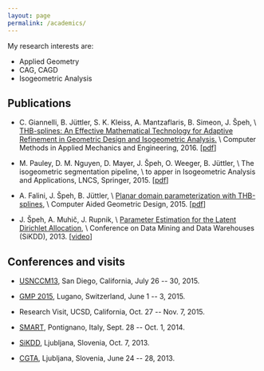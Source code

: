 ```yaml
---
layout: page
permalink: /academics/
---
```


My research interests are:

* Applied Geometry 
* CAG, CAGD
* Isogeometric Analysis

Publications
------------

* C. Giannelli, B. Jüttler, S. K. Kleiss, A. Mantzaflaris, B. Simeon, J. Špeh,  \\
  [THB-splines: An Effective Mathematical Technology for Adaptive Refinement in Geometric Design and Isogeometric Analysis.](http://www.sciencedirect.com/science/article/pii/S0045782515003540) \\
  Computer Methods in Applied Mechanics and Engineering, 2016. 
  [[pdf](https://gs.jku.at/pubs/NFNreport30.pdf)]

* M. Pauley, D. M.  Nguyen, D. Mayer, J. Špeh, O. Weeger, B. J&#252;ttler,  \\
  The isogeometric segmentation pipeline, \\
  to apper in Isogeometric Analysis and Applications, LNCS, Springer, 2015. 
  [[pdf](https://gs.jku.at/pubs/NFNreport31.pdf)]

* A. Falini, J. Špeh, B. J&#252;ttler,  \\
   [Planar domain parameterization with 
   THB-splines](http://www.sciencedirect.com/science/article/pii/S0167839615000370), \\
   Computer Aided Geometric Design, 2015. [[pdf](https://gs.jku.at/pubs/domainParameterization.pdf)]
   
* J. Špeh, A. Muhič, J. Rupnik, \\
   [Parameter Estimation for the Latent Dirichlet 
   Allocation](http://ailab.ijs.si/dunja/SiKDD2013/Papers/Speh-ldaAlgorithms.pdf), \\
   Conference on Data Mining and Data Warehouses (SiKDD), 2013. 
   [[video](http://videolectures.net/sikdd2013_speh_dirichlet_allocation/)]

Conferences and visits
----------------------

* [USNCCM13](http://13.usnccm.org/), San Diego, California, July 26 -- 30, 2015.

* [GMP 2015](http://gmp2015.inf.usi.ch/), 
  Lugano, Switzerland, June 1 -- 3, 2015. 

* Research Visit, UCSD, California, Oct. 27 -- Nov. 7, 2015.

* [SMART](http://smart2014.diism.unisi.it/), Pontignano, Italy, Sept. 28 --
  Oct. 1, 2014.

* [SiKDD](http://ailab.ijs.si/dunja/SiKDD2013/), Ljubljana, Slovenia, 
  Oct. 7, 2013. 

* [CGTA](http://conferences2.imfm.si/conferenceDisplay.py?confId=15),
  Ljubljana, Slovenia, June 24 -- 28,  2013.













